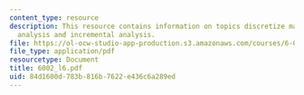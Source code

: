 ```yaml
---
content_type: resource
description: This resource contains information on topics discretize matter, nonlinear
  analysis and incremental analysis.
file: https://ol-ocw-studio-app-production.s3.amazonaws.com/courses/6-002-circuits-and-electronics-spring-2007/84d1600d783b816b7622e436c6a289ed_6002_l6.pdf
file_type: application/pdf
resourcetype: Document
title: 6002_l6.pdf
uid: 84d1600d-783b-816b-7622-e436c6a289ed
---
```

